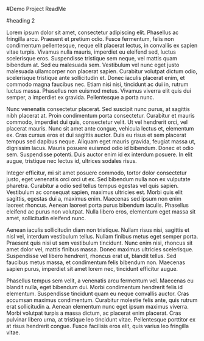 #Demo Project ReadMe

#heading 2



Lorem ipsum dolor sit amet, consectetur adipiscing elit. Phasellus ac fringilla arcu. Praesent et pretium odio. Fusce fermentum, felis non condimentum pellentesque, neque elit placerat lectus, in convallis ex sapien vitae turpis. Vivamus nulla mauris, imperdiet eu eleifend sed, luctus scelerisque eros. Suspendisse tristique sem neque, vel mattis quam bibendum at. Sed eu malesuada sem. Vestibulum vel nunc eget justo malesuada ullamcorper non placerat sapien. Curabitur volutpat dictum odio, scelerisque tristique ante sollicitudin et. Donec iaculis placerat enim, et commodo magna faucibus nec. Etiam nisi nisi, tincidunt ac dui in, rutrum luctus massa. Phasellus non euismod metus. Vivamus viverra elit quis dui semper, a imperdiet ex gravida. Pellentesque a porta nunc.

Nunc venenatis consectetur placerat. Sed suscipit nunc purus, at sagittis nibh placerat at. Proin condimentum porta consectetur. Curabitur et mauris commodo, imperdiet dui quis, consectetur velit. Ut vel hendrerit orci, vel placerat mauris. Nunc sit amet ante congue, vehicula lectus et, elementum ex. Cras cursus eros et dui sagittis auctor. Duis eu risus et sem placerat tempus sed dapibus neque. Aliquam eget mauris gravida, feugiat massa ut, dignissim lacus. Mauris posuere euismod odio id bibendum. Donec et odio sem. Suspendisse potenti. Duis auctor enim id ex interdum posuere. In elit augue, tristique nec lectus id, ultrices sodales risus.

Integer efficitur, mi sit amet posuere commodo, tortor dolor consectetur justo, eget venenatis orci orci ut ex. Sed bibendum nulla non ex vulputate pharetra. Curabitur a odio sed tellus tempus egestas vel quis sapien. Vestibulum ac consequat sapien, maximus ultricies est. Morbi quis elit sagittis, egestas dui a, maximus enim. Maecenas sed ipsum non enim laoreet rhoncus. Aenean laoreet porta purus bibendum iaculis. Phasellus eleifend ac purus non volutpat. Nulla libero eros, elementum eget massa sit amet, sollicitudin eleifend nunc.

Aenean iaculis sollicitudin diam non tristique. Nullam risus nisi, sagittis et nisl vel, interdum vestibulum tellus. Nullam finibus metus eget semper porta. Praesent quis nisi ut sem vestibulum tincidunt. Nunc enim nisi, rhoncus sit amet dolor vel, mattis finibus massa. Donec maximus ultricies scelerisque. Suspendisse vel libero hendrerit, rhoncus erat ut, blandit tellus. Sed faucibus metus massa, et condimentum felis bibendum non. Maecenas sapien purus, imperdiet sit amet lorem nec, tincidunt efficitur augue.

Phasellus tempus sem velit, a venenatis arcu fermentum vel. Maecenas eu blandit nulla, eget bibendum dui. Morbi condimentum hendrerit felis id elementum. Suspendisse tincidunt quam eu neque convallis auctor. Cras accumsan maximus condimentum. Curabitur molestie felis ante, quis rutrum erat sollicitudin a. Aenean elementum nunc eget ipsum maximus viverra. Morbi volutpat turpis a massa dictum, ac placerat enim placerat. Cras pulvinar libero urna, at tristique leo tincidunt vitae. Pellentesque porttitor ex at risus hendrerit congue. Fusce facilisis eros elit, quis varius leo fringilla vitae. 